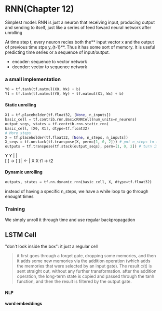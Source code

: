 # RNN(Chapter 12)
Simplest model: RNN is just a neuron that receiving input, producing output and sending to itself, just like a series of feed foward neural network after unrolling 

At time step t, every neuron recies both the** input vector x and the output of previous time stpe y_{t-1}**. Thus it has some sort of memory. It is useful predicting time series or a sequence of input/output.

* encoder: sequence to vector network
* decoder: vector to sequence network 

### a small implementation
```python 
Y0 = tf.tanh(tf.matmul(X0, Wx) + b)
Y1 = tf.tanh(tf.matmul(Y0, Wy) + tf.matmul(X1, Wx) + b)
```

#### Static unrolling 
```python 
X1 = tf.placeholder(tf.float32, [None, n_inputs])
basic_cell = tf.contrib.rnn.BasicRNNCell(num_units=n_neurons)
output_seqs, states = tf.contrib.rnn.static_rnn(
basic_cell, [X0, X1], dtype=tf.float32)
# More steps 
X = tf.placeholder(tf.float32, [None, n_steps, n_inputs])
X_seqs = tf.unstack(tf.transpose(X, perm=[1, 0, 2])) # put n_steps to the front 
outputs = tf.transpose(tf.stack(output_seqs), perm=[1, 0, 2]) # turn it back
```
 Y      Y
 |      |  
[ ] -> [ ]
 |  <-  |
 X      X
 t1 ->  t2

#### Dynamic unrolling 
```python 
outputs, states = tf.nn.dynamic_rnn(basic_cell, X, dtype=tf.float32)
```
instead of having a specific n_steps, we have a while loop to go through enought times 

### Training 
We simply unroll it through time and use regular backpropagation 


## LSTM Cell 
"don't look inside the box": it just a regular cell 
>it first goes through a
forget gate, dropping some memories, and then it adds some new memories via the addition operation (which adds the memories that were selected by an input gate). The result c(t) is sent straight out, without any further transformation.
>after the addition operation, the long-term state is copied and passed through the tanh function, and then the result is filtered by the output gate.

#### NLP
**word embeddings**